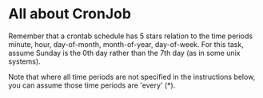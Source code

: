 # All about CronJob
Remember that a crontab schedule has 5 stars relation to the time periods minute, hour, day-of-month, month-of-year, day-of-week. For this task, assume Sunday is the 0th day rather than the 7th day (as in some unix systems).

Note that where all time periods are not specified in the instructions below, you can assume those time periods are 'every' (*).
